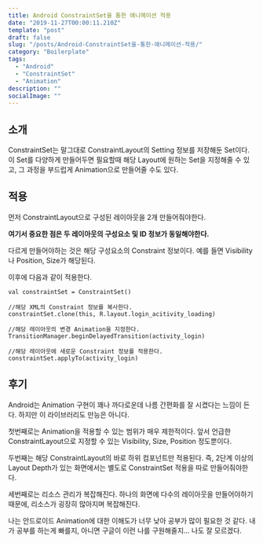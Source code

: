 ```yaml
---
title: Android ConstraintSet을 통한 애니메이션 적용
date: "2019-11-27T00:00:11.210Z"
template: "post"
draft: false
slug: "/posts/Android-ConstraintSet을-통한-애니메이션-적용/"
category: "Boilerplate"
tags:
  - "Android"
  - "ConstraintSet"
  - "Animation"
description: ""
socialImage: ""
---
```


## 소개

ConstraintSet는 말그대로 ConstraintLayout의 Setting 정보를 저장해둔 Set이다. 이 Set를 다양하게 만들어두면 필요할때 해당 Layout에 원하는 Set을 지정해줄 수 있고, 그 과정을 부드럽게 Animation으로 만들어줄 수도 있다.

## 적용

먼저 ConstraintLayout으로 구성된 레이아웃을 2개 만들어줘야한다.

**여기서 중요한 점은 두 레이아웃의 구성요소 및 ID 정보가 동일해야한다.**

다르게 만들어야하는 것은 해당 구성요소의 Constraint 정보이다. 예를 들면 Visibility나 Position, Size가 해당된다.

이후에 다음과 같이 적용한다.

```
val constraintSet = ConstraintSet()

//해당 XML의 Constraint 정보를 복사한다.
constraintSet.clone(this, R.layout.login_acitivity_loading)

//해당 레이아웃의 변경 Animation을 지정한다.
TransitionManager.beginDelayedTransition(activity_login)

//해당 레이아웃에 새로운 Constraint 정보를 적용한다.
constraintSet.applyTo(activity_login)
```

## 후기

Android는 Animation 구현이 꽤나 까다로운데 나름 간편화를 잘 시켰다는 느낌이 든다. 하지만 이 라이브러리도 만능은 아니다.

첫번째로는 Animation을 적용할 수 있는 범위가 매우 제한적이다. 앞서 언급한 ConstraintLayout으로 지정할 수 있는 Visibility, Size, Position 정도뿐이다.

두번째는 해당 ConstraintLayout의 바로 하위 컴포넌트만 적용된다. 즉, 2단계 이상의 Layout Depth가 있는 화면에서는 별도로 ConstraintSet 적용을 따로 만들어줘야한다.

세번째로는 리소스 관리가 복잡해진다. 하나의 화면에 다수의 레이아웃을 만들어야하기 때문에, 리소스가 굉장히 많아지며 복잡해진다.

나는 안드로이드 Animation에 대한 이해도가 너무 낮아 공부가 많이 필요한 것 같다. 내가 공부를 하는게 빠를지, 아니면 구글이 이런 나를 구원해줄지... 나도 잘 모르겠다.
